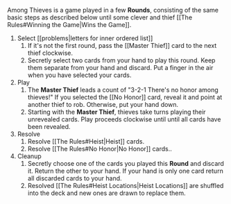 Among Thieves is a game played in a few **Rounds**, consisting of the same basic steps as described below until some clever and thief [[The Rules#Winning the Game|Wins the Game]].
1. Select [[problems|letters for inner ordered list]]
	1. If it's not the first round, pass the [[Master Thief]] card to the next thief clockwise.
	2. Secretly select two cards from your hand to play this round. Keep them separate from your hand and discard. Put a finger in the air when you have selected your cards.
2. Play
	1. The **Master Thief** leads a count of "3-2-1 There's no honor among thieves!" If you selected the [[No Honor]] card, reveal it and point at another thief to rob. Otherwise, put your hand down.
	2. Starting with the **Master Thief**, thieves take turns playing their unrevealed cards. Play proceeds clockwise until until all cards have been revealed.
3. Resolve
	1. Resolve [[The Rules#Heist|Heist]] cards.
	2. Resolve [[The Rules#No Honor|No Honor]] cards..
4. Cleanup
	1. Secretly choose one of the cards you played this **Round** and discard it. Return the other to your hand. If your hand is only one card return all discarded cards to your hand.
	2. Resolved [[The Rules#Heist Locations|Heist Locations]] are shuffled into the deck and new ones are drawn to replace them.